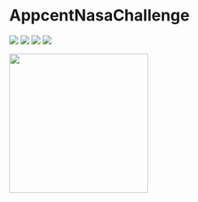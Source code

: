 # AppcentNasaChallenge


![](https://media.giphy.com/media/98ZNalKrUbPwc7FP5L/giphy.gif)
![](https://media.giphy.com/media/xwh8xMaYtzdi647Kgw/giphy.gif)
![](https://media.giphy.com/media/sZqldX9mTPzP8APd2x/giphy.gif)
![](https://media.giphy.com/media/L2kQ2PI3423op9u7OB/giphy.gif)

<img src="https://media.giphy.com/media/98ZNalKrUbPwc7FP5L/giphy.gif" width="250" height="250"/>
